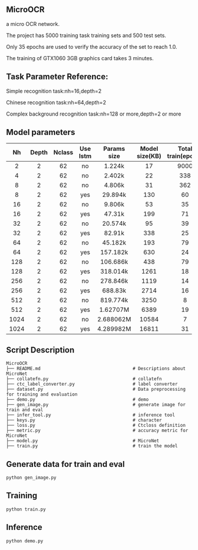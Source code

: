 ## MicroOCR
a micro OCR network.

The project has 5000 training task training sets and 500 test sets. 

Only 35 epochs are used to verify the accuracy of the set to reach 1.0. 

The training of GTX1060 3GB graphics card takes 3 minutes.

## Task Parameter Reference:
Simple recognition task:nh=16,depth=2

Chinese recognition task:nh=64,depth=2

Complex background recognition task:nh=128 or more,depth=2 or more

## Model parameters
Nh    | Depth | Nclass  | Use lstm|    Params size  |Model size(KB)| Total train(epoch) | Word acc
:----:|:-----:|:-------:|:-------:|:---------------:|:------------:|:------------------:|:--------:
2     |  2    |    62   |    no   |      1.224k     |      17      |        9000        |    0.996
4     |  2    |    62   |    no   |      2.402k     |      22      |        338         |    1.0
8     |  2    |    62   |    no   |      4.806k     |      31      |        362         |    1.0
8     |  2    |    62   |    yes  |      29.894k    |      130     |        60          |    1.0
16    |  2    |    62   |    no   |      9.806k     |      53      |        35          |    1.0
16    |  2    |    62   |    yes  |      47.31k     |      199     |        71          |    1.0
32    |  2    |    62   |    no   |      20.574k    |      95      |        39          |    1.0
32    |  2    |    62   |    yes  |      82.91k     |      338     |        25          |    1.0
64    |  2    |    62   |    no   |      45.182k    |      193     |        79          |    1.0
64    |  2    |    62   |    yes  |      157.182k   |      630     |        24          |    1.0
128   |  2    |    62   |    no   |      106.686k   |      438     |        79          |    1.0
128   |  2    |    62   |    yes  |      318.014k   |      1261    |        18          |    1.0
256   |  2    |    62   |    no   |      278.846k   |      1119    |        14          |    1.0
256   |  2    |    62   |    yes  |      688.83k    |      2714    |        16          |    1.0
512   |  2    |    62   |    no   |      819.774k   |      3250    |        8           |    1.0
512   |  2    |    62   |    yes  |      1.62707M   |      6389    |        19          |    1.0
1024  |  2    |    62   |    no   |      2.688062M  |      10584   |        7           |    1.0
1024  |  2    |    62   |    yes  |      4.289982M  |      16811   |        31          |    1.0


## Script Description

```shell
MicroOCR
├── README.md                                   # Descriptions about MicroNet
├── collatefn.py                                # collatefn
├── ctc_label_converter.py                      # label converter
├── dataset.py                                  # Data preprocessing for training and evaluation
├── demo.py                                     # demo
├── gen_image.py                                # generate image for train and eval
├── infer_tool.py                               # inference tool
├── keys.py                                     # character
├── loss.py                                     # Ctcloss definition
├── metric.py                                   # accuracy metric for MicroNet
├── model.py                                    # MicroNet
├── train.py                                    # train the model
```

## Generate data for train and eval
```shell
python gen_image.py
```

## Training
```shell
python train.py
```

## Inference
```shell
python demo.py
```
